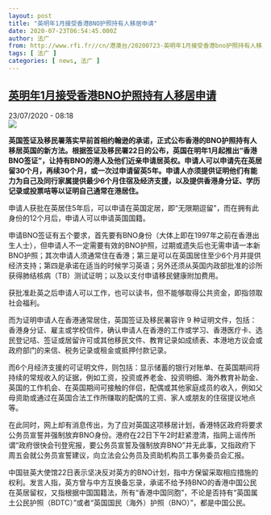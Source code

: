 ```yaml
---
layout: post
title: "英明年1月接受香港BNO护照持有人移居申请"
date: 2020-07-23T06:54:45.000Z
author: 法广
from: http://www.rfi.fr//cn/港澳台/20200723-英明年1月接受香港bno护照持有人移居申请
tags: [ 法广 ]
categories: [ news, 法广 ]
---
```

<!--1595487285000-->
[英明年1月接受香港BNO护照持有人移居申请](http://www.rfi.fr//cn/%E6%B8%AF%E6%BE%B3%E5%8F%B0/20200723-%E8%8B%B1%E6%98%8E%E5%B9%B41%E6%9C%88%E6%8E%A5%E5%8F%97%E9%A6%99%E6%B8%AFbno%E6%8A%A4%E7%85%A7%E6%8C%81%E6%9C%89%E4%BA%BA%E7%A7%BB%E5%B1%85%E7%94%B3%E8%AF%B7)
------

<div>
<div>23/07/2020 - 08:18</div><img src="https://s.rfi.fr/media/display/50693f5c-c74c-11ea-9cd8-005056bff430/w:310/p:16x9/2020-07-01T000000Z_820361774_RC2AKH9P3P8H_RTRMADP_3_CHINA-HONGKONG-SECURITY-BRITAIN.JPG"><p><strong>英国签证及移民署落实早前首相约翰逊的承诺，正式公布香港的BNO护照持有人移居英国的新方法。根据签证及移民署22日的公布，英国在明年1月起推出“香港BNO签证”，让持有BNO的港人及他们近亲申请居英权。申请人可以申请先在英居留30个月，再续30个月，或一次过申请留英5年。申请人亦须提供证明他们有能力为自己及同行家属提供最少6个月住宿及经济支援，以及提供香港身分证、学历记录或投票咭等以证明自己通常在港居住。</strong></p><div class="t-content__body u-clearfix"><div class="m-interstitial"></div><p>申请人获批在英居住5年后，可以申请在英国定居，即“无限期逗留”，而在拥有此身份的12个月后，申请人可以申请英国国籍。</p><p>申请BNO签证有五个要求，首先要有BNO身份（大体上即在1997年之前在香港出生人士），但申请人不一定需要有效的BNO护照，过期或遗失后也无需申请一本新BNO护照；其次申请人须通常住在香港；第三是可以在英国居住至少6个月并提供经济支持；第四是承诺在适当的时候学习英语；另外还须从英国内政部批准的诊所获得肺结核病（TB）测试证明；以及以支付申请移民健康附加费用。</p><p>获批准赴英之后申请人可以工作，也可以读书，但不能够取得公共资金，即指领取社会福利。</p><p>而为证明申请人在香港通常居住，英国签证及移民署容许 9 种证明文件，包括：香港身分证、雇主或学校信件，确认申请人在香港的工作或学习、香港医疗卡、选民登记咭、签证或居留许可或其他移民文件、教育记录如成绩表、本港地方议会或政府部门的来信、税务记录或租金或抵押付款记录。</p><p>而6个月经济支援的可证明文件，则包括：显示储蓄的银行对账单、在英国期间将持续的常规收入的证据，例如工资，投资或养老金、投资明细、海外教育补助金、英国的工作机会、在英国期间可接触的伴侣，配偶或其他家庭成员的收入，例如父母资助或通过在英国合法工作所赚取的配偶的工资、家人或朋友的住宿提议地点等。</p><p>在此同时，网上却有消息传出，为了应对英国这项移居计划，香港特区政府将要求公务员宣誓并强制放弃BNO身份。港府在22日下午2时赶紧澄清，指网上谣传所谓“政府很快会刊登宪报，要公务员宣誓及强制放弃BNO”并无此事，又指政府下周五会就公务员宣誓建议，向立法会公务员及资助机构员工事务委员会汇报。</p><p>中国驻英大使馆22日表示坚决反对英方的BNO计划，指中方保留采取相应措施的权利。发言人指，英方曾与中方互换备忘录，承诺不给予持BNO的香港中国公民在英居留权，又指根据中国国籍法，所有“香港中国同胞”，不论是否持有“英国属土公民护照（BDTC）”或者“英国国民（海外）护照（BNO）”，都是中国公民。</p><div class="o-self-promo o-self-promo--nl o-self-promo--hidden" data-selfpromo-newsletter></div><div class="o-self-promo o-self-promo--app o-self-promo--hidden" data-selfpromo-app></div></div>
</div>
